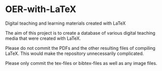 # OER-with-LaTeX
Digital teaching and learning materials created with LaTeX

The aim of this project is to create a database of various digital teaching media that were created with LaTeX.

Please do not commit the PDFs and the other resulting files of compiling LaTeX. This would make the repository unnecessarily complicated.

Please only commit the tex-files or bibtex-files as well as any image files.
